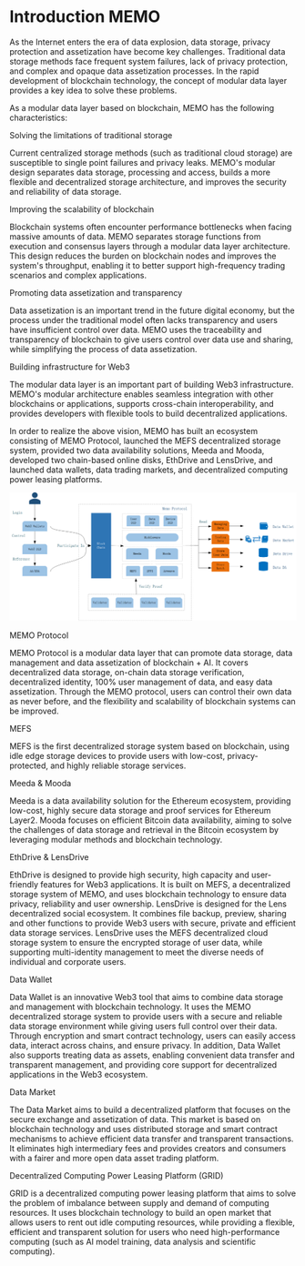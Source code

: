 # Introduction MEMO

As the Internet enters the era of data explosion, data storage, privacy protection and assetization have become key challenges. Traditional data storage methods face frequent system failures, lack of privacy protection, and complex and opaque data assetization processes. In the rapid development of blockchain technology, the concept of modular data layer provides a key idea to solve these problems.

As a modular data layer based on blockchain, MEMO has the following characteristics:

Solving the limitations of traditional storage

Current centralized storage methods (such as traditional cloud storage) are susceptible to single point failures and privacy leaks. MEMO's modular design separates data storage, processing and access, builds a more flexible and decentralized storage architecture, and improves the security and reliability of data storage.

Improving the scalability of blockchain

Blockchain systems often encounter performance bottlenecks when facing massive amounts of data. MEMO separates storage functions from execution and consensus layers through a modular data layer architecture. This design reduces the burden on blockchain nodes and improves the system's throughput, enabling it to better support high-frequency trading scenarios and complex applications.

Promoting data assetization and transparency

Data assetization is an important trend in the future digital economy, but the process under the traditional model often lacks transparency and users have insufficient control over data. MEMO uses the traceability and transparency of blockchain to give users control over data use and sharing, while simplifying the process of data assetization.

Building infrastructure for Web3

The modular data layer is an important part of building Web3 infrastructure. MEMO's modular architecture enables seamless integration with other blockchains or applications, supports cross-chain interoperability, and provides developers with flexible tools to build decentralized applications.

In order to realize the above vision, MEMO has built an ecosystem consisting of MEMO Protocol, launched the MEFS decentralized storage system, provided two data availability solutions, Meeda and Mooda, developed two chain-based online disks, EthDrive and LensDrive, and launched data wallets, data trading markets, and decentralized computing power leasing platforms.

<img src="../images/overview.png" title="" alt="" data-align="center">

MEMO Protocol

MEMO Protocol is a modular data layer that can promote data storage, data management and data assetization of blockchain + AI. It covers decentralized data storage, on-chain data storage verification, decentralized identity, 100% user management of data, and easy data assetization. Through the MEMO protocol, users can control their own data as never before, and the flexibility and scalability of blockchain systems can be improved.

MEFS

MEFS is the first decentralized storage system based on blockchain, using idle edge storage devices to provide users with low-cost, privacy-protected, and highly reliable storage services.

Meeda & Mooda

Meeda is a data availability solution for the Ethereum ecosystem, providing low-cost, highly secure data storage and proof services for Ethereum Layer2.
Mooda focuses on efficient Bitcoin data availability, aiming to solve the challenges of data storage and retrieval in the Bitcoin ecosystem by leveraging modular methods and blockchain technology.

EthDrive & LensDrive

EthDrive is designed to provide high security, high capacity and user-friendly features for Web3 applications. It is built on MEFS, a decentralized storage system of MEMO, and uses blockchain technology to ensure data privacy, reliability and user ownership.
LensDrive is designed for the Lens decentralized social ecosystem. It combines file backup, preview, sharing and other functions to provide Web3 users with secure, private and efficient data storage services. LensDrive uses the MEFS decentralized cloud storage system to ensure the encrypted storage of user data, while supporting multi-identity management to meet the diverse needs of individual and corporate users.

Data Wallet

Data Wallet is an innovative Web3 tool that aims to combine data storage and management with blockchain technology. It uses the MEMO decentralized storage system to provide users with a secure and reliable data storage environment while giving users full control over their data. Through encryption and smart contract technology, users can easily access data, interact across chains, and ensure privacy. In addition, Data Wallet also supports treating data as assets, enabling convenient data transfer and transparent management, and providing core support for decentralized applications in the Web3 ecosystem.

Data Market

The Data Market aims to build a decentralized platform that focuses on the secure exchange and assetization of data. This market is based on blockchain technology and uses distributed storage and smart contract mechanisms to achieve efficient data transfer and transparent transactions. It eliminates high intermediary fees and provides creators and consumers with a fairer and more open data asset trading platform.

Decentralized Computing Power Leasing Platform (GRID)

GRID is a decentralized computing power leasing platform that aims to solve the problem of imbalance between supply and demand of computing resources. It uses blockchain technology to build an open market that allows users to rent out idle computing resources, while providing a flexible, efficient and transparent solution for users who need high-performance computing (such as AI model training, data analysis and scientific computing).
